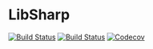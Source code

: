 # LibSharp

[![Build Status](https://travis-ci.com/ziotom78/LibSharp.jl.svg?branch=master)](https://travis-ci.com/ziotom78/LibSharp.jl)
[![Build Status](https://ci.appveyor.com/api/projects/status/github/ziotom78/LibSharp.jl?svg=true)](https://ci.appveyor.com/project/ziotom78/LibSharp-jl)
[![Codecov](https://codecov.io/gh/ziotom78/LibSharp.jl/branch/master/graph/badge.svg)](https://codecov.io/gh/ziotom78/LibSharp.jl)

